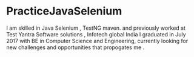 # PracticeJavaSelenium
I am skilled in Java Selenium , TestNG maven.  and previously worked at Test Yantra Software solutions , Infotech global India I graduated in July 2017 with BE in Computer Science and Engineering, currently looking for new challenges and opportunities that propogates me .


